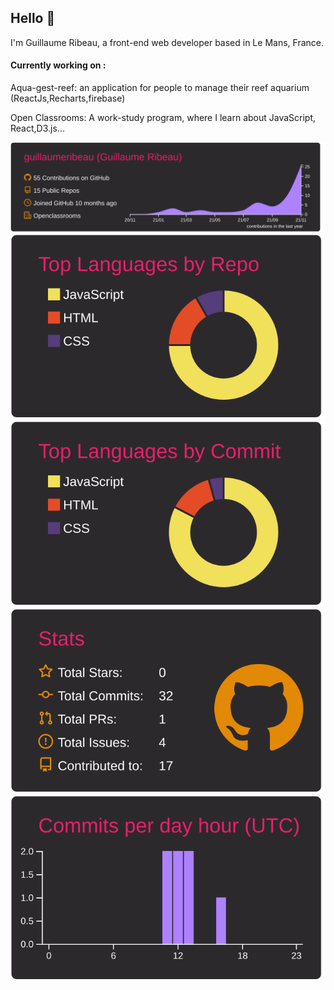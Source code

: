 ## Hello 👋

I'm Guillaume Ribeau, a front-end web developer based in Le Mans, France.

#### **Currently working on** :

Aqua-gest-reef: an application for people to manage their reef aquarium (ReactJs,Recharts,firebase)

Open Classrooms: A work-study program, where I learn about JavaScript, React,D3.js...


[![](https://raw.githubusercontent.com/guillaumeribeau/Profiles_card_template/master/profile-summary-card-output/monokai/0-profile-details.svg)](https://github.com/vn7n24fzkq/github-profile-summary-cards)
[![](https://raw.githubusercontent.com/guillaumeribeau/Profiles_card_template/master/profile-summary-card-output/monokai/1-repos-per-language.svg)](https://github.com/vn7n24fzkq/github-profile-summary-cards) [![](https://raw.githubusercontent.com/guillaumeribeau/Profiles_card_template/master/profile-summary-card-output/monokai/2-most-commit-language.svg)](https://github.com/vn7n24fzkq/github-profile-summary-cards)
[![](https://raw.githubusercontent.com/guillaumeribeau/Profiles_card_template/master/profile-summary-card-output/monokai/3-stats.svg)](https://github.com/vn7n24fzkq/github-profile-summary-cards) [![](https://raw.githubusercontent.com/guillaumeribeau/Profiles_card_template/master/profile-summary-card-output/monokai/4-productive-time.svg)](https://github.com/vn7n24fzkq/github-profile-summary-cards)

